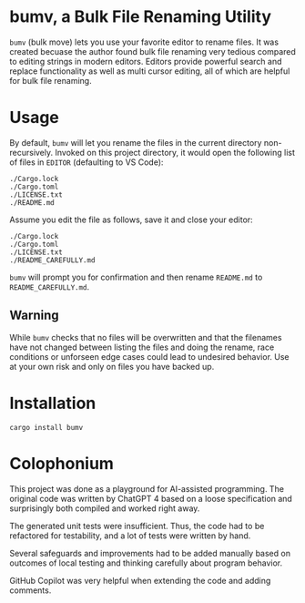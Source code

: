 # bumv, a Bulk File Renaming Utility

`bumv` (bulk move) lets you use your favorite editor to rename files.
It was created becuase the author found bulk file renaming very tedious compared to editing strings in modern editors. Editors provide powerful search and replace functionality as well as multi cursor editing, all of which are helpful for bulk file renaming.

# Usage

By default, `bumv` will let you rename the files in the current directory non-recursively.
Invoked on this project directory, it would open the following list of files in `EDITOR` (defaulting to VS Code):

```
./Cargo.lock
./Cargo.toml
./LICENSE.txt
./README.md
```

Assume you edit the file as follows, save it and close your editor:

```
./Cargo.lock
./Cargo.toml
./LICENSE.txt
./README_CAREFULLY.md
```

`bumv` will prompt you for confirmation and then rename `README.md` to `README_CAREFULLY.md`.

## Warning

While `bumv` checks that no files will be overwritten and that the filenames have not changed between listing the files and doing the rename, race conditions or unforseen edge cases could lead to undesired behavior. Use at your own risk and only on files you have backed up.

# Installation

`cargo install bumv`

# Colophonium

This project was done as a playground for AI-assisted programming. The original code was written by ChatGPT 4 based on a loose specification and surprisingly both compiled and worked right away.

The generated unit tests were insufficient. Thus, the code had to be refactored for testability, and a lot of tests were written by hand.

Several safeguards and improvements had to be added manually based on outcomes of local testing and thinking carefully about program behavior.

GitHub Copilot was very helpful when extending the code and adding comments.
